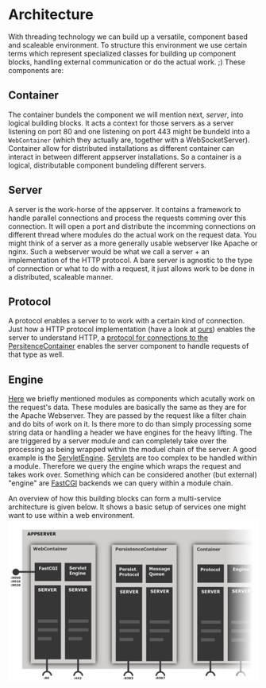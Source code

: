 # Architecture

With threading technology we can build up a versatile, component based and scaleable environment.
To structure this environment we use certain terms which represent specialized classes for building up component blocks, handling external communication or do the actual work. ;)
These components are:

## Container
The container bundels the component we will mention next, *server*, into logical building blocks.
It acts a context for those servers as a server listening on port 80 and one listening on port 443 might
be bundeld into a `WebContainer` (which they actually are, together with a WebSocketServer).
Container allow for distributed installations as different container can interact in between different appserver installations.
So a container is a logical, distributable component bundeling different servers.

## Server
A server is the work-horse of the appserver. It contains a framework to handle parallel connections and process the requests comming over this connection. It will open a port and distribute the incomming connections on different thread where modules do the actual work on the request data.
You might think of a server as a more generally usable webserver like Apache or nginx.
Such a webserver would be what we call a server + an implementation of the HTTP protocol.
A bare server is agnostic to the type of connection or what to do with a request, it just allows work to be done in a distributed, scaleable manner.

## Protocol
A protocol enables a server to to work with a certain kind of connection. Just how a HTTP protocol implementation (have a look at [ours](<https://github.com/techdivision/TechDivision_Http>)) enables the server to understand HTTP, a [protocol for connections to the PersitenceContainer](<https://github.com/techdivision/TechDivision_PersistenceContainerProtocol>) enables the server component to handle requests of that type as well.

## Engine
[Here](<#server>) we briefly mentioned modules as components which acutally work on the request's data.
These modules are basically the same as they are for the Apache Webserver. They are passed by the request like a filter chain and do bits of work on it.
Is there more to do than simply processing some string data or handling a header we have engines for the heavy lifting.
The are triggered by a server module and can completely take over the processing as being wrapped within the moduel chain of the server. 
A good example is the [ServletEngine](<https://github.com/techdivision/TechDivision_ServletEngine>).
[Servlets](<http://en.wikipedia.org/wiki/Servlet>) are too complex to be handled within a module.
Therefore we query the engine which wraps the request and takes work over.
Something which can be considered another (but external) "engine" are [FastCGI](<http://en.wikipedia.org/wiki/FastCGI>) backends we can query within a module chain.


An overview of how this building blocks can form a multi-service architecture is given below.
It shows a basic setup of services one might want to use within a web environment.
![myfirstapp landing page](../../../images/architecture.png)